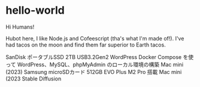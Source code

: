 # hello-world

Hi Humans!

Hubot here, I like Node.js and Cofeescript (tha's what I'm made of!).
I've had tacos on the moon and find them far superior to Earth tacos.

SanDisk ポータブルSSD 2TB USB3.2Gen2 
WordPress
Docker Compose を使って WordPress、MySQL、phpMyAdmin のローカル環境の構築
Mac mini (2023)
Samsung microSDカード 512GB EVO Plus
M2 Pro 搭載 Mac mini (2023
Stable Diffusion

